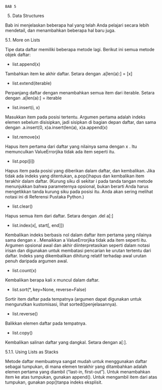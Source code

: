     BAB 5

5. Data Structures

Bab ini menjelaskan beberapa hal yang telah Anda pelajari secara lebih mendetail, dan menambahkan beberapa hal baru juga.

5.1. More on Lists

Tipe data daftar memiliki beberapa metode lagi.
Berikut ini semua metode objek daftar:
- list.append(x)

Tambahkan item ke akhir daftar. Setara dengan .a[len(a):] = [x]

- list.extend(iterable)

Perpanjang daftar dengan menambahkan semua item dari iterable. Setara dengan .a[len(a):] = iterable

- list.insert(i, x)

Masukkan item pada posisi tertentu. Argumen pertama adalah indeks elemen sebelum disisipkan, jadi sisipkan di bagian depan daftar, dan sama dengan .a.insert(0, x)a.insert(len(a), x)a.append(x)

- list.remove(x)

Hapus item pertama dari daftar yang nilainya sama dengan x . Itu memunculkan ValueErrorjika tidak ada item seperti itu.

- list.pop([i])

Hapus item pada posisi yang diberikan dalam daftar, dan kembalikan. Jika tidak ada indeks yang ditentukan, a.pop()hapus dan kembalikan item terakhir dalam daftar. (Kurung siku di sekitar i pada tanda tangan metode menunjukkan bahwa parameternya opsional, bukan berarti Anda harus mengetikkan tanda kurung siku pada posisi itu. Anda akan sering melihat notasi ini di Referensi Pustaka Python.)

- list.clear()

Hapus semua item dari daftar. Setara dengan .del a[:]

- list.index(x[, start[, end]])

Kembalikan indeks berbasis nol dalam daftar item pertama yang nilainya sama dengan x . Menaikkan a ValueErrorjika tidak ada item seperti itu.
Argumen opsional awal dan akhir diinterpretasikan seperti dalam notasi irisan dan digunakan untuk membatasi pencarian ke urutan tertentu dari daftar. Indeks yang dikembalikan dihitung relatif terhadap awal urutan penuh daripada argumen awal.

- list.count(x)

Kembalikan berapa kali x muncul dalam daftar.

- list.sort(*, key=None, reverse=False)

Sortir item daftar pada tempatnya (argumen dapat digunakan untuk mengurutkan kustomisasi, lihat sorted()penjelasannya).

- list.reverse()

Balikkan elemen daftar pada tempatnya.

- list.copy()

Kembalikan salinan daftar yang dangkal. Setara dengan a[:].

5.1.1. Using Lists as Stacks

Metode daftar membuatnya sangat mudah untuk menggunakan daftar sebagai tumpukan, di mana elemen terakhir yang ditambahkan adalah elemen pertama yang diambil (“last-in, first-out”). Untuk menambahkan item ke atas tumpukan, gunakan append(). Untuk mengambil item dari atas tumpukan, gunakan pop()tanpa indeks eksplisit.
